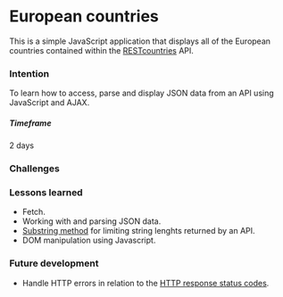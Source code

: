 # European countries
This is a simple JavaScript application that displays all of the European countries contained within the [RESTcountries](https://restcountries.eu/#api-endpoints-region) API. 

### Intention
To learn how to access, parse and display JSON data from an API using JavaScript and AJAX. 

##### Timeframe 
2 days

### Challenges


### Lessons learned
- Fetch.
- Working with and parsing JSON data.
- [Substring method](https://developer.mozilla.org/en-US/docs/Web/JavaScript/Reference/Global_Objects/String/substring) for limiting string lenghts returned by an API. 
- DOM manipulation using Javascript. 

### Future development
- Handle HTTP errors in relation to the [HTTP response status codes](https://developer.mozilla.org/en-US/docs/Web/HTTP/Status).
